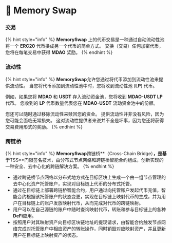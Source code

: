 # 🍴 Memory Swap

### 交易

{% hint style="info" %}
**MemorySwap** 上的代币交易是一种通过自动流动性池将一个 **ERC20** 代币换成另一个代币的简单方式。 交换（交易）任何加密代币，您将在每笔交易中获得 **MDAO** 奖励。
{% endhint %}

### 流动性

{% hint style="info" %}
**MemorySwap**允许您通过将代币添加到流动性池来提供流动性。 当您将代币添加到流动性池中时，您将收到流动性池 (**LP**) 代币。

&#x20;例如，如果您将 **MDAO** 和 **USDT** 存入流动资金池，您将收到 **MDAO-USDT LP** 代币。 您收到的 **LP** 代币数量代表您在 **MDAO-USDT** 流动资金池中的份额。&#x20;

您还可以随时通过移除流动性来赎回您的资金。 提供流动性并非没有风险，因为您可能会面临无常损失。 这对流动性提供者来说并不全是坏事，因为您还将获得交易费用形式的奖励。
{% endhint %}

### 跨链桥

{% hint style="info" %}
**MemorySwap**跨链桥**（Cross-Chain Bridge）**，是基于**TSS**门限签名技术，由分布式节点网络和跨链桥智能合约组成，创新实现的一种安全、去中心化的跨链解决方案。
{% endhint %}

* 通过跨链桥节点网络以分布式地方式在目标区块上生成一个由一组节点管理的去中心化资产托管账户，实现对目标链上代币的分布式托管。
* 通过在目标链上部署跨链桥智能合约，用户通过向托管账户发起代币充值，智能合约根据该托管账户的状态变更，实现在目标链上映射代币的生成，并为用户在目标链上的账户发放映射代币，从而完成对代币的跨链映射。
* 用户可以在自己源链的账户中随时查询映射代币，转账和参与目标链上的各种**DeFi**应用。
* 按照用户对其映射资产向目标区块链地址的提现请求，由智能合约触发节点网络完成对托管账户中相应资产的转账操作，同时销毁对应映射资产，并且更新用户在目标链上映射资产的状态。




